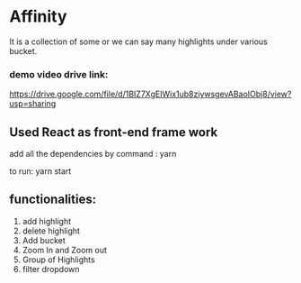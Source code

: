 # Affinity

It is a collection of some or we can say many highlights under various bucket.
### demo video drive link:
https://drive.google.com/file/d/1BIZ7XgEIWix1ub8ziywsgevABaoIObj8/view?usp=sharing


## Used React as front-end frame work

add all the dependencies by command :
yarn

to run:
yarn start



## functionalities:
1. add highlight
2. delete highlight
3. Add bucket
4. Zoom In and Zoom out 
5. Group of Highlights
6. filter dropdown

